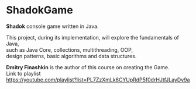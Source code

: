 # ShadokGame

**Shadok** console game written in Java.<br>

This project, during its implementation, will explore the fundamentals of Java,<br> 
such as Java Core, collections, multithreading, OOP, <br>
design patterns, basic algorithms and data structures.<br>

**Dmitry Finashkin** is the author of this course on creating the Game.<br> 
Link to playlist<br> 
https://youtube.com/playlist?list=PL7ZzXmLk6CYUpRdP5f0drHJtfJLayDy9a


